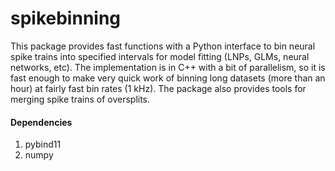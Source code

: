 # spikebinning

This package provides fast functions with a Python interface to bin neural spike trains into specified intervals for model fitting 
(LNPs, GLMs, neural networks, etc). The implementation is in C++ with a bit of parallelism, so it is fast enough to make
very quick work of binning long datasets (more than an hour) at fairly fast bin rates (1 kHz). 
The package also provides tools for merging spike trains of oversplits.

#### Dependencies
1. pybind11
2. numpy
